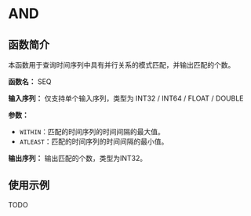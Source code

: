# AND

## 函数简介

本函数用于查询时间序列中具有并行关系的模式匹配，并输出匹配的个数。

**函数名：** SEQ

**输入序列：** 仅支持单个输入序列，类型为 INT32 / INT64 / FLOAT / DOUBLE

**参数：** 

+ `WITHIN`：匹配的时间序列的时间间隔的最大值。
+ `ATLEAST`：匹配的时间序列的时间间隔的最小值。

**输出序列：** 输出匹配的个数，类型为INT32。


## 使用示例

TODO